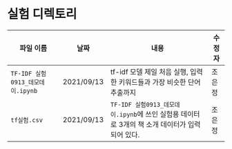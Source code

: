 # 실험 디렉토리

|파일 이름|날짜|내용|수정자
|---------|----|----|-----|
|`TF-IDF 실험0913_데모데이.ipynb`|2021/09/13|tf-idf 모델 제일 처음 실행, 입력한 키워드들과 가장 비슷한 단어 추출까지|조은정
|`tf실험.csv`|2021/09/13|`TF-IDF 실험0913_데모데이.ipynb`에 쓰인 실험용 데이터로 3개의 책 소개 데이터가 입력되어 있다.|조은정

